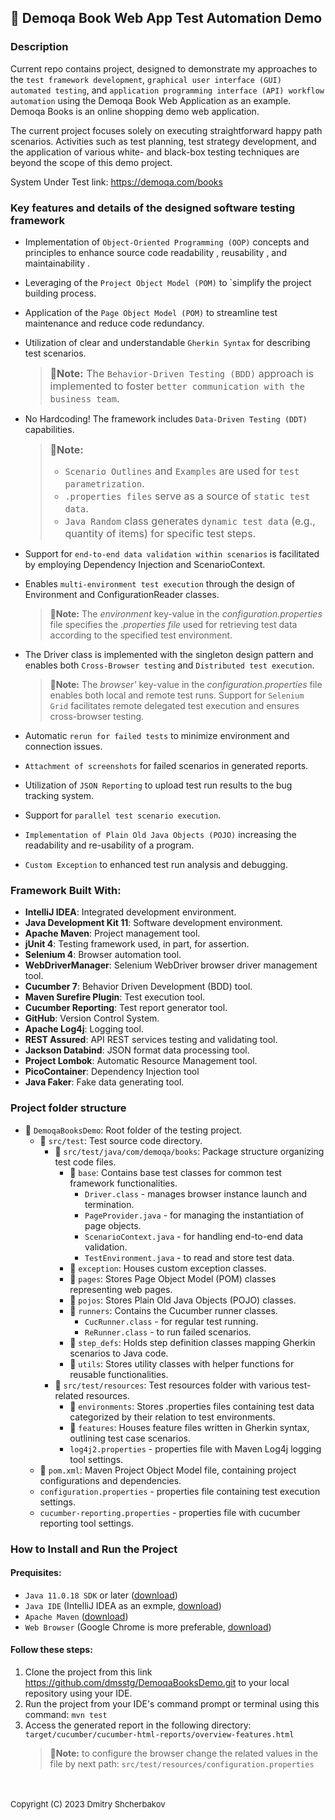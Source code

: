 
## :mag_right: Demoqa Book Web App Test Automation Demo

### Description

Current repo contains project, designed to demonstrate my approaches to the `test framework development`, `graphical user interface (GUI) automated testing`, and `application programming interface (API) workflow automation` using the Demoqa Book Web Application as an example. Demoqa Books is an online shopping demo web application.

The current project focuses solely on executing straightforward happy path scenarios. Activities such as test planning, test strategy development, and the application of various white- and black-box testing techniques are beyond the scope of this demo project.

System Under Test link: https://demoqa.com/books

### Key features and details of the designed software testing framework
- Implementation of `Object-Oriented Programming (OOP)` concepts and principles to enhance source code readability , reusability , and maintainability .
- Leveraging of the `Project Object Model (POM)` to `simplify the project building process.
- Application of the `Page Object Model (POM)` to streamline test maintenance and reduce code redundancy.
- Utilization of clear and understandable `Gherkin Syntax` for describing test scenarios.
  > <font size=3.5>:round_pushpin:**Note:** The `Behavior-Driven Testing (BDD)` approach is implemented to foster `better communication with the business team`. </font>

- No Hardcoding! The framework includes `Data-Driven Testing (DDT)` capabilities.
  ><font size=3.5>:round_pushpin:**Note:**</font>
  >- <font size=3.5>`Scenario Outlines` and `Examples` are used for `test parametrization`.</font>
  >- <font size=3.5>`.properties files` serve as a source of `static test data`.</font>
  >- <font size=3.5>`Java Random` class generates `dynamic test data` (e.g., quantity of items) for specific test steps.</font>  

- Support for `end-to-end data validation within scenarios` is facilitated by employing Dependency Injection and ScenarioContext.
- Enables `multi-environment test execution` through the design of Environment and ConfigurationReader classes.
  > :round_pushpin:**Note:** The *environment* key-value in the *configuration.properties* file specifies the *.properties file* used for retrieving test data according to the specified test environment.
- The Driver class is implemented with the singleton design pattern and enables both `Cross-Browser testing` and `Distributed test execution`.
  > :round_pushpin:**Note:** The *browser'* key-value in the *configuration.properties* file enables both local and remote test runs. Support for `Selenium Grid` facilitates remote delegated test execution and ensures cross-browser testing.
- Automatic `rerun for failed tests` to minimize environment and connection issues.
- `Attachment of screenshots` for failed scenarios in generated reports.
- Utilization of `JSON Reporting` to upload test run results to the bug tracking system.
- Support for `parallel test scenario execution`.
- `Implementation of Plain Old Java Objects (POJO)` increasing the readability and re-usability of a program.
- `Custom Exception` to enhanced test run analysis and debugging.

### Framework Built With:
- **IntelliJ IDEA**: Integrated development environment.
- **Java Development Kit 11**: Software development environment.
- **Apache Maven**: Project management tool.
- **jUnit 4**: Testing framework used, in part, for assertion.
- **Selenium 4**: Browser automation tool.
- **WebDriverManager**: Selenium WebDriver browser driver management tool.
- **Cucumber 7**: Behavior Driven Development (BDD) tool.
- **Maven Surefire Plugin**: Test execution tool.
- **Cucumber Reporting**: Test report generator tool.
- **GitHub**: Version Control System.
- **Apache Log4j**: Logging tool.
- **REST Assured**: API REST services testing and validating tool.
- **Jackson Databind**: JSON format data processing tool.
- **Project Lombok**: Automatic Resource Management tool.
- **PicoContainer**: Dependency Injection tool
- **Java Faker**: Fake data generating tool.

### Project folder structure
- :file_folder: `DemoqaBooksDemo`: Root  folder  of  the  testing  project.
  - :file_folder: `src/test`: Test source code directory.
    - :file_folder: `src/test/java/com/demoqa/books`: Package structure organizing test code files.
      - :file_folder: `base`: Contains base test classes for common test framework functionalities.
        - `Driver.class` - manages browser instance launch and termination.
        - `PageProvider.java` - for managing the instantiation of page objects.
        - `ScenarioContext.java` - for handling end-to-end data validation.
        - `TestEnvironment.java` - to read and store test data.
      - :file_folder: `exception`: Houses custom exception classes.
      - :file_folder: `pages`: Stores Page Object Model (POM) classes representing web pages.
      - :file_folder: `pojos`: Stores Plain Old Java Objects (POJO) classes.
      - :file_folder: `runners`: Contains the Cucumber runner classes.
        -  `CucRunner.class` - for regular test running.
        - `ReRunner.class` - to run failed scenarios.
      - :file_folder: `step_defs`: Holds step definition classes mapping Gherkin scenarios to Java code.
      - :file_folder: `utils`: Stores utility classes with helper functions for reusable functionalities.
    - :file_folder: `src/test/resources`: Test resources folder with various test-related resources.
      - :file_folder: `environments`: Stores .properties files containing test data categorized by their relation to test environments.
      - :file_folder: `features`: Houses feature files written in Gherkin syntax, outlining test case scenarios.
      - `log4j2.properties` - properties file with Maven Log4j logging tool settings.
  - :file_folder: `pom.xml`: Maven Project Object Model file, containing project configurations and dependencies.
  - `configuration.properties` - properties file containing test execution settings.
  -  `cucumber-reporting.properties` - properties file with cucumber reporting tool settings.

### How to Install and Run the Project

#### Prequisites:
-  `Java 11.0.18 SDK` or later ([download](https://www.oracle.com/java/technologies/javase/jdk11-archive-downloads.html))
- `Java IDE` (IntelliJ IDEA as an exmple, [download](https://www.jetbrains.com/idea/download/))
- `Apache Maven` ([download](https://maven.apache.org/index.html))
- `Web Browser` (Google Chrome is more preferable, [download](https://www.google.com/chrome/))

#### Follow these steps:
1. Clone the project from this link https://github.com/dmsstg/DemoqaBooksDemo.git to your local repository using your IDE.
2. Run the project from your IDE's command prompt or terminal using this command: <code>mvn test</code>
4. Access the generated report in the following directory: `target/cucumber/cucumber-html-reports/overview-features.html`
   > :round_pushpin:**Note:** to configure the browser change the related values in the file by next path: <code>src/test/resources/configuration.properties</code>


<br><br><font size=2>Copyright (C) 2023  Dmitry Shcherbakov</font>
